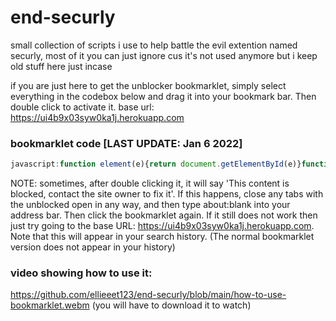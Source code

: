 # end-securly

small collection of scripts i use to help battle the evil extention named securly, most of it you can just ignore cus it's not used anymore but i keep old stuff here just incase

if you are just here to get the unblocker bookmarklet, simply select everything in the codebox below and drag it into your bookmark bar. Then double click to activate it. 
base url: https://ui4b9x03syw0ka1j.herokuapp.com

### bookmarklet code [LAST UPDATE: Jan 6 2022]
~~~js
javascript:function element(e){return document.getElementById(e)}function unblock(){var e=window.innerWidth,n=window.innerHeight;document.write(""),document.write('<!doctype html><html><body><iframe id="unblock_iframe" height="6" width="6" frameborder="0" style="position:fixed;right:0px;bottom:0px;"></iframe></body></html>');var i=element("unblock_iframe");i.src="https://ui4b9x03syw0ka1j.herokuapp.com",i.width=e,i.height=n,window.onresize=function(){element("unblock_iframe").width=window.innerWidth,element("unblock_iframe").height=window.innerHeight}}function openNewTab(e){var n;element("unblock_link")?element("unblock_link").click():((n=document.createElement("a")).href=e,n.style.position="fixed",n.style.top="1000000px",n.id="unblock_link",n.target="_blank",n.click())}function main(){"about:blank"==window.location.href?unblock():openNewTab("about:blank")}main();
~~~

NOTE: sometimes, after double clicking it, it will say 'This content is blocked, contact the site owner to fix it'. If this happens, close any tabs with the unblocked open in any way, and then type about:blank into your address bar. Then click the bookmarklet again. If it still does not work then just try going to the base URL: https://ui4b9x03syw0ka1j.herokuapp.com. Note that this will appear in your search history. (The normal bookmarklet version does not appear in your history)

### video showing how to use it: 
https://github.com/ellieeet123/end-securly/blob/main/how-to-use-bookmarklet.webm (you will have to download it to watch)
